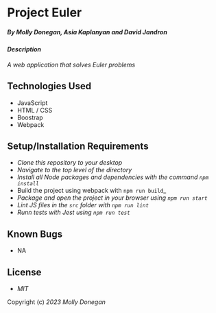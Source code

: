 # Project Euler

##### By _Molly Donegan, Asia Kaplanyan and David Jandron_

#### _Description_

_A web application that solves Euler problems_

## Technologies Used

* JavaScript
* HTML / CSS
* Boostrap
* Webpack

## Setup/Installation Requirements

* _Clone this repository to your desktop_
* _Navigate to the top level of the directory_
* _Install all Node packages and dependencies with the command ``npm install``_
* Build the project using webpack with ``npm run build``_
* _Package and open the project in your browser using ``npm run start``_
* _Lint JS files in the ``src`` folder with ``npm run lint``_
* _Runn tests with Jest using ``npm run test``_

## Known Bugs

* NA

## License

* _MIT_

Copyright (c) _2023_ _Molly Donegan_
